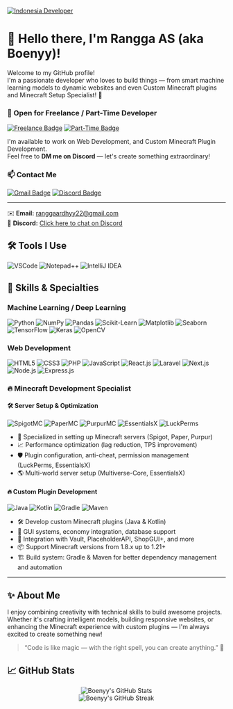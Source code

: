 [![Indonesia Developer](https://img.shields.io/badge/Indonesia%20Developer-%23E63946?style=for-the-badge&logo=java&logoColor=white)](https://github.com/ranggaardhyy)
# 👋 Hello there, I'm Rangga AS (aka Boenyy)!

Welcome to my GitHub profile!  
I'm a passionate developer who loves to build things — from smart machine learning models to dynamic websites and even Custom Minecraft plugins and Minecraft Setup Specialist! 🚀

### 💼 Open for Freelance / Part-Time Developer

[![Freelance Badge](https://img.shields.io/badge/Freelance-Open-green?style=for-the-badge&logo=discord&logoColor=white)](https://discord.com/users/437488468525056001)
[![Part-Time Badge](https://img.shields.io/badge/Part--Time-Available-blue?style=for-the-badge&logo=discord&logoColor=white)](https://discord.com/users/437488468525056001)

I'm available to work on Web Development, and Custom Minecraft Plugin Development.  
Feel free to **DM me on Discord** — let's create something extraordinary!

### 📫 Contact Me
[![Gmail Badge](https://img.shields.io/badge/-ranggaardhyy22@gmail.com-c14438?style=for-the-badge&logo=gmail&logoColor=white)](mailto:ranggaardhyy22@gmail.com)
[![Discord Badge](https://img.shields.io/badge/-BOENY%239651-5865F2?style=for-the-badge&logo=discord&logoColor=white)](https://discord.com/users/437488468525056001)

---

✉️ **Email:** ranggaardhyy22@gmail.com  
💬 **Discord:** [Click here to chat on Discord](https://discord.com/users/437488468525056001)

## 🛠️ Tools I Use
<p align="left">
  <img src="https://img.shields.io/badge/VSCode-007ACC?style=for-the-badge&logo=visualstudiocode&logoColor=white" alt="VSCode"/>
  <img src="https://img.shields.io/badge/Notepad++-77B900?style=for-the-badge&logo=notepadplusplus&logoColor=white" alt="Notepad++"/>
  <img src="https://img.shields.io/badge/IntelliJ_IDEA-000000?style=for-the-badge&logo=intellijidea&logoColor=white" alt="IntelliJ IDEA"/>
</p>

## 🧠 Skills & Specialties

### Machine Learning / Deep Learning
<p align="left">
  <img src="https://img.shields.io/badge/Python-3776AB?style=for-the-badge&logo=python&logoColor=white" alt="Python"/>
  <img src="https://img.shields.io/badge/NumPy-013243?style=for-the-badge&logo=numpy&logoColor=white" alt="NumPy"/>
  <img src="https://img.shields.io/badge/Pandas-150458?style=for-the-badge&logo=pandas&logoColor=white" alt="Pandas"/>
  <img src="https://img.shields.io/badge/Scikit--Learn-F7931E?style=for-the-badge&logo=scikitlearn&logoColor=white" alt="Scikit-Learn"/>
  <img src="https://img.shields.io/badge/Matplotlib-11557C?style=for-the-badge&logo=matplotlib&logoColor=white" alt="Matplotlib"/>
  <img src="https://img.shields.io/badge/Seaborn-76B900?style=for-the-badge&logo=seaborn&logoColor=white" alt="Seaborn"/>
  <img src="https://img.shields.io/badge/TensorFlow-FF6F00?style=for-the-badge&logo=tensorflow&logoColor=white" alt="TensorFlow"/>
  <img src="https://img.shields.io/badge/Keras-D00000?style=for-the-badge&logo=keras&logoColor=white" alt="Keras"/>
  <img src="https://img.shields.io/badge/OpenCV-5C3EE8?style=for-the-badge&logo=opencv&logoColor=white" alt="OpenCV"/>
</p>
</p>

### Web Development
<p align="left">
  <img src="https://img.shields.io/badge/HTML5-E34F26?style=for-the-badge&logo=html5&logoColor=white" alt="HTML5"/>
  <img src="https://img.shields.io/badge/CSS3-1572B6?style=for-the-badge&logo=css3&logoColor=white" alt="CSS3"/>
  <img src="https://img.shields.io/badge/PHP-777BB4?style=for-the-badge&logo=php&logoColor=white" alt="PHP"/>
  <img src="https://img.shields.io/badge/JavaScript-F7DF1E?style=for-the-badge&logo=javascript&logoColor=black" alt="JavaScript"/>
  <img src="https://img.shields.io/badge/React.js-61DAFB?style=for-the-badge&logo=react&logoColor=black" alt="React.js"/>
  <img src="https://img.shields.io/badge/Laravel-FF2D20?style=for-the-badge&logo=laravel&logoColor=white" alt="Laravel"/>
  <img src="https://img.shields.io/badge/Next.js-000000?style=for-the-badge&logo=nextdotjs&logoColor=white" alt="Next.js"/>
  <img src="https://img.shields.io/badge/Node.js-339933?style=for-the-badge&logo=nodedotjs&logoColor=white" alt="Node.js"/>
  <img src="https://img.shields.io/badge/Express.js-000000?style=for-the-badge&logo=express&logoColor=white" alt="Express.js"/>
</p>

### 🔥 Minecraft Development Specialist

#### 🛠️ Server Setup & Optimization
<p align="left">
  <img src="https://img.shields.io/badge/Spigot-000000?style=for-the-badge&logo=spigotmc&logoColor=white" alt="SpigotMC"/>
  <img src="https://img.shields.io/badge/PaperMC-FFFFFF?style=for-the-badge&logo=papermc&logoColor=black" alt="PaperMC"/>
  <img src="https://img.shields.io/badge/Purpur-9C27B0?style=for-the-badge&logo=purpur&logoColor=white" alt="PurpurMC"/>
  <img src="https://img.shields.io/badge/EssentialsX-0D47A1?style=for-the-badge&logo=essentialsx&logoColor=white" alt="EssentialsX"/>
  <img src="https://img.shields.io/badge/LuckPerms-009688?style=for-the-badge&logo=luckperms&logoColor=white" alt="LuckPerms"/>
</p>

- 🔧 Specialized in setting up Minecraft servers (Spigot, Paper, Purpur)
- 📈 Performance optimization (lag reduction, TPS improvement)
- 🛡️ Plugin configuration, anti-cheat, permission management (LuckPerms, EssentialsX)
- 🌎 Multi-world server setup (Multiverse-Core, EssentialsX)

#### 🔥 Custom Plugin Development
<p align="left">
  <img src="https://img.shields.io/badge/Java-007396?style=for-the-badge&logo=java&logoColor=white" alt="Java"/>
  <img src="https://img.shields.io/badge/Kotlin-0095D5?style=for-the-badge&logo=kotlin&logoColor=white" alt="Kotlin"/>
  <img src="https://img.shields.io/badge/Gradle-02303A?style=for-the-badge&logo=gradle&logoColor=white" alt="Gradle"/>
  <img src="https://img.shields.io/badge/Maven-C71A36?style=for-the-badge&logo=apachemaven&logoColor=white" alt="Maven"/>
</p>

- 🛠️ Develop custom Minecraft plugins (Java & Kotlin)
- 📜 GUI systems, economy integration, database support
- 🧩 Integration with Vault, PlaceholderAPI, ShopGUI+, and more
- 📦 Support Minecraft versions from 1.8.x up to 1.21+
- 🏗️ Build system: Gradle & Maven for better dependency management and automation

---

## ✨ About Me
I enjoy combining creativity with technical skills to build awesome projects.  
Whether it's crafting intelligent models, building responsive websites, or enhancing the Minecraft experience with custom plugins — I'm always excited to create something new!

> “Code is like magic — with the right spell, you can create anything.” 🔮

<!-- Optional: GitHub Stats -->
## 📈 GitHub Stats
<p align="center">
  <img src="https://github-readme-stats.vercel.app/api?username=ranggaardhyy&show_icons=true&theme=radical" alt="Boenyy's GitHub Stats"/>
  <br/>
  <img src="https://github-readme-streak-stats.herokuapp.com/?user=ranggaardhyy&theme=radical" alt="Boenyy's GitHub Streak"/>
</p>
